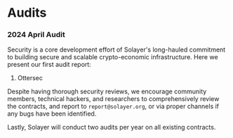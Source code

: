 # Audits

### 2024 April Audit&#x20;

Security is a core development effort of Solayer's long-hauled commitment to building secure and scalable crypto-economic infrastructure. Here we present our first audit report:&#x20;

1. Ottersec

Despite having thorough security reviews, we encourage community members, technical hackers, and researchers to comprehensively review the contracts, and report to `report@solayer.org`, or via proper channels if any bugs have been identified.&#x20;

Lastly, Solayer will conduct two audits per year on all existing contracts.&#x20;
